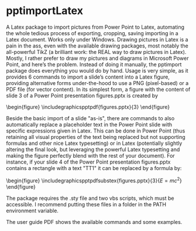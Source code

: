 # pptimportLatex
A Latex package to import pictures from Power Point to Latex, automating the whole tedious process of exporting, cropping, saving importing in a Latex document.
Works only under Windows.
Drawing pictures in Latex is a pain in the ass, even with the available drawing packages, most notably the all-powerful TikZ (a brilliant work: the REAL way to draw pictures in Latex). Mostly, I rather prefer to draw my pictures and diagrams in Microsoft Power Point, and here’s the problem.
Instead of doing it manually, the pptimport package does everything you would do by hand.
Usage is very simple, as it provides 6 commands to import a slide’s content into a Latex figure, providing alternative forms under-the-hood to use a PNG (pixel-based) or a PDF file (for vector content). 
In its simplest form, a figure with the content of slide 3 of a Power Point presentation figures.pptx is created by

\begin{figure}
\includegraphicspptpdf{figures.pptx}{3}
\end{figure}

Beside the basic import of a slide "as-is", there are commands to also automatically replace a placeholder text in the Power Point slide with specific expressions given in Latex.
This can be done in Power Point (thus retaining all visual properties of the text being replaced but not supporting formulas and other nice Latex typesetting) or in Latex (potentially slightly altering the final look, but leveraging the powerful Latex typesetting and making the figure perfectly blend with the rest of your document).
For instance, if your slide 4 of the Power Point presentation figures.pptx contains a rectangle with a text "TT1" it can be replaced by a formula by:

\begin{figure}
\includegraphicspptpdfsubstex{figures.pptx}{3}{$E=mc^2$}
\end{figure}

The package requires the .sty file and two vbs scripts, which must be accessible.
I recommend putting these files in a folder in the PATH environment variable.

The user guide PDF shows the available commands and some examples.
